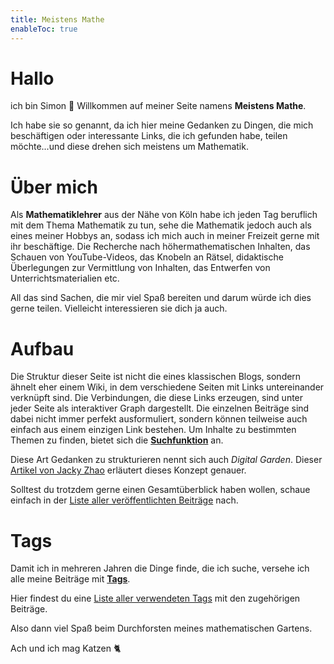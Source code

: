 ```yaml
---
title: Meistens Mathe
enableToc: true
---
```


# Hallo 

ich bin Simon 👋 
Willkommen auf meiner Seite namens **Meistens Mathe**. 

Ich habe sie so genannt, da ich hier meine Gedanken zu Dingen, die mich beschäftigen oder interessante Links, die ich gefunden habe, teilen möchte...und diese drehen sich meistens um Mathematik.

# Über mich
Als **Mathematiklehrer** aus der Nähe von Köln habe ich jeden Tag beruflich mit dem Thema Mathematik zu tun, sehe die Mathematik jedoch auch als eines meiner Hobbys an, sodass ich mich auch in meiner Freizeit gerne mit ihr beschäftige.
Die Recherche nach höhermathematischen Inhalten, das Schauen von YouTube-Videos, das Knobeln an Rätsel, didaktische Überlegungen zur Vermittlung von Inhalten, das Entwerfen von Unterrichtsmaterialien etc.

All das sind Sachen, die mir viel Spaß bereiten und darum würde ich dies gerne teilen. Vielleicht interessieren sie dich ja auch.

# Aufbau
Die Struktur dieser Seite ist nicht die eines klassischen Blogs, sondern ähnelt eher einem Wiki, in dem verschiedene Seiten mit Links untereinander verknüpft sind. Die Verbindungen, die diese Links erzeugen, sind unter jeder Seite als interaktiver Graph dargestellt. Die einzelnen Beiträge sind dabei nicht immer perfekt ausformuliert, sondern können teilweise auch einfach aus einem einzigen Link bestehen. Um Inhalte zu bestimmten Themen zu finden, bietet sich die <u>**Suchfunktion**</u> an.

Diese Art Gedanken zu strukturieren nennt sich auch *Digital Garden*. Dieser [Artikel von Jacky Zhao](https://jzhao.xyz/posts/networked-thought/) erläutert dieses Konzept genauer.

Solltest du trotzdem gerne einen Gesamtüberblick haben wollen, schaue einfach in der [Liste aller veröffentlichten Beiträge](https://meistensmathe.de/tags/alle) nach.

# Tags
Damit ich in mehreren Jahren die Dinge finde, die ich suche, versehe ich alle meine Beiträge mit <u>**Tags**</u>. 

Hier findest du eine [Liste aller verwendeten Tags](https://meistensmathe.de/tags) mit den zugehörigen Beiträge.


Also dann viel Spaß beim Durchforsten meines mathematischen Gartens.

Ach und ich mag Katzen 🐈

